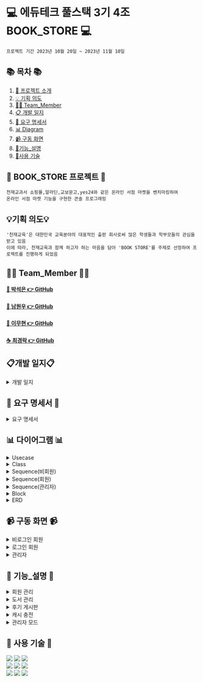 #  💻 에듀테크 풀스택 3기 4조 BOOK_STORE 💻
```bash
프로젝트 기간 2023년 10월 20일 ~ 2023년 11월 10일
```
## 📚 목차 📚

1. [📖 프로젝트 소개](#-bookstore-프로젝트-)
2. [💡 기획 의도](https://github.com/wwnoov/Team_ProJect#%EA%B8%B0%ED%9A%8D-%EC%9D%98%EB%8F%84)
3. [🙋‍♀️ Team_Member](#%EF%B8%8F-team_member-%EF%B8%8F)
4. [📋 개발 일지](https://github.com/wwnoov/Team_ProJect#%EA%B0%9C%EB%B0%9C-%EC%9D%BC%EC%A7%80)
5. [📂 요구 명세서](#%EF%B8%8F-diagram-%EF%B8%8F)
6. [📊 Diagram](https://github.com/wwnoov/Team_ProJect#-%EB%8B%A4%EC%9D%B4%EC%96%B4%EA%B7%B8%EB%9E%A8-)
7. [📹 구동 화면](#구동화면)
8. [📝기능_설명](https://github.com/wwnoov/Team_ProJect/blob/main/README.md#-%EB%8B%A4%EC%9D%B4%EC%96%B4%EA%B7%B8%EB%9E%A8-)
9. [🔨사용 기술](#%EF%B8%8F-사용기술-%EF%B8%8F)
   
      
## 📖 BOOK_STORE 프로젝트 📖
```bash프로젝트 소개
천재교과서 쇼핑몰,알라딘,교보문고,yes24와 같은 온라인 서점 마켓을 벤치마킹하여
온라인 서점 마켓 기능을 구현한 콘솔 프로그래밍
```
## 💡기획 의도💡
```
'천재교육'은 대한민국 교육분야의 대표적인 출판 회사로써 많은 학생들과 학부모들의 관심을 받고 있음
이에 따라, 천재교육과 함께 하고자 하는 마음을 담아 'BOOK STORE'를 주제로 선정하여 프로젝트를 진행하게 되었음
```

## 🙋‍♀️ Team_Member 🙋‍♀️
#### [🎵 박석은 👉 GitHub](https://github.com/seokeunpark)
#### [🌱 남원우 👉 GitHub](https://github.com/wwnoov)
#### [🧟 이무현 👉 GitHub](https://github.com/LMH9999)
#### [☕ 최경락 👉 GitHub](https://github.com/raknrak)

## 📋개발 일지📋
<details><summary>개발 일지</summary>
   
![개발일지](https://github.com/wwnoov/Team_ProJect/assets/145524959/02abd97a-26c8-4e52-ba7a-9e85c5d4b296)
</details>

## 📂 요구 명세서 📂

<details><summary>요구 명세서</summary>
<img src="https://github.com/seokeunpark/Team_ProJect/assets/145525099/3b508bc4-b048-4e12-822c-4d3daa21ba7d">
</details>

## 📊 다이어그램 📊

<details><summary>Usecase</summary>
  
<img src="https://github.com/wwnoov/Team_ProJect/assets/145525099/2071762d-0850-40c1-b715-3af16f36b7be">

</details>

<details><summary>Class</summary>
    
<img src="https://github.com/seokeunpark/Team_ProJect/assets/145525099/5350cac5-b8af-48d6-b732-17e886037df0">

</details>
<details><summary>Sequence(비회원)</summary>
    
<img src="https://github.com/seokeunpark/Team_ProJect/assets/145525099/b479afc3-e8f9-4ee9-be58-9f7ae4927553">

</details>

</details>
<details><summary>Sequence(회원)</summary>
    
<img src="https://github.com/seokeunpark/Team_ProJect/assets/145525099/76d38c0d-66aa-45b3-846b-07972275234c">

</details>

</details>
<details><summary>Sequence(관리자)</summary>
    
<img src="https://github.com/seokeunpark/Team_ProJect/assets/145525099/a9dc285b-1a93-4886-9d32-edbba7e26783">

</details>

<details><summary>Block</summary>
    
<img src="https://github.com/seokeunpark/Team_ProJect/assets/145525099/26862a15-f0d3-4763-b8a4-fb26e16cd364">
    
</details>

<details><summary>ERD</summary>
<img src="https://github.com/seokeunpark/Team_ProJect/assets/145525099/824d1422-3be9-4b6e-90f2-78357c942dbe">
    
</details>

## 📹 구동 화면 📹

<details><summary>비로그인 회원</summary>
   
![일반회원](https://user-images.githubusercontent.com/145524959/280589563-33cc394a-bcfe-41e9-b6ab-49863de391c8.gif)
</details>
    
<details><summary>로그인 회원</summary>
    
![일반회원](https://github.com/wwnoov/Team_ProJect/assets/145524959/33cc394a-bcfe-41e9-b6ab-49863de391c8)

</details>

<details><summary>관리자</summary>
    
![관리자](https://github.com/wwnoov/Team_ProJect/assets/145524959/e6c1562f-5b48-454f-a033-6312a0112a1f) 

</details>

## 📝 기능_설명 📝

<details><summary>회원 관리
</summary>
   
[- 회원 가입시 중복 아이디 체크](https://github.com/wwnoov/Team_ProJect/blob/3d71db7397e3876ed22a09574323a7d3f5cff59e/Team_BookStore/src/BookStore.java#L1472C9-L1493C17) <br/>
[- 관리자 아이디 가입 불가](https://github.com/wwnoov/Team_ProJect/blob/3d71db7397e3876ed22a09574323a7d3f5cff59e/Team_BookStore/src/BookStore.java#L1464C13-L1467C23)<br/>
[- 로그인 시 비밀번호 오류 3회 시 로그인 불가](https://github.com/wwnoov/Team_ProJect/blob/3d71db7397e3876ed22a09574323a7d3f5cff59e/Team_BookStore/src/BookStore.java#L132C5-L188C17)<br/>
</details>

<details><summary>도서 관리
</summary>
- 도서 조회 · 구매 · 구매 <br/>
- 도서 구매 시 재고 감소<br/>
- 추천 도서 <br/>
</details>

<details><summary>후기 게시판
</summary>
- 후기 게시글 등록<br>
- 후기 게시글 수정<br>
- 후기 게시글 삭제</details>

<details><summary>캐시 충전
</summary>
- 캐시 충전
</details>

<details><summary>관리자 모드
</summary>
- 관리자 모드
</details>
   


## 🔨 사용 기술 🔨
<div>
<img src="https://img.shields.io/badge/JAVA-C01818?style=flat-square&logo=coffeescript&logoColor=white" />
<img src="https://img.shields.io/badge/MySQL-4479A1?style=flat&logo=MySQL&logoColor=white" />
<img src="https://img.shields.io/badge/MariaDB-003545?style=flat&logo=MariaDB&logoColor=white" />
<br>
<img src="https://img.shields.io/badge/IntelliJ-000000?style=flat-square&logo=intellijidea&logoColor=white" />
<img src="https://img.shields.io/badge/Slack-4A154B?style=flat-square&logo=slack&logoColor=white" />
<img src="https://img.shields.io/badge/StarUML-E25A1C?style=flat-square&logo=apachespark&logoColor=white" />
<br>
<img src="https://img.shields.io/badge/GitHub-181717?style=flat-square&logo=GitHub&logoColor=white" />
<img src="https://img.shields.io/badge/Git-F05032?style=flat-square&logo=git&logoColor=white" />
<img src="https://img.shields.io/badge/Sourcetree-0052CC?style=flat-square&logo=Sourcetree&logoColor=blue" />
<br>

</div>


